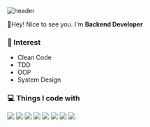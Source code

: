 ![header](https://capsule-render.vercel.app/api?type=waving&&color=0:40e0d0,50:ff8c00,100:ff0080&height=300&section=header&text=Let's%20Grow%20Together!&fontSize=60&fontColor=FFF&animation=fadeIn&fontAlignY=42)

👋Hey! Nice to see you. I'm **Backend Developer**

### :shaved_ice: Interest
- Clean Code
- TDD
- OOP
- System Design

### 💻 Things I code with
<p> 
  <img src="https://img.shields.io/badge/Docker-2496ED?style=flat-square&logo=Docker&logoColor=white"/>
  <img src="https://img.shields.io/badge/Python-3776AB?style=flat-square&logo=Python&logoColor=white"/>
  <img src="https://img.shields.io/badge/Django-092E20?style=flat-square&logo=Django&logoColor=white"/>
  <img src="https://img.shields.io/badge/Javascript-F7DF1E?style=flat-square&logo=Javascript&logoColor=white"/>
  <img src="https://img.shields.io/badge/React-61DAFB?style=flat-square&logo=React&logoColor=white"/>
  <img src="https://img.shields.io/badge/PostgreSQL-4169E1?style=flat-square&logo=PostgreSQL&logoColor=white"/>
  <img src="https://img.shields.io/badge/Redis-DC382D?style=flat-square&logo=Redis&logoColor=white"/>
  <img src="https://img.shields.io/badge/Git-F05032?style=flat-square&logo=Git&logoColor=white"/>
</p>
